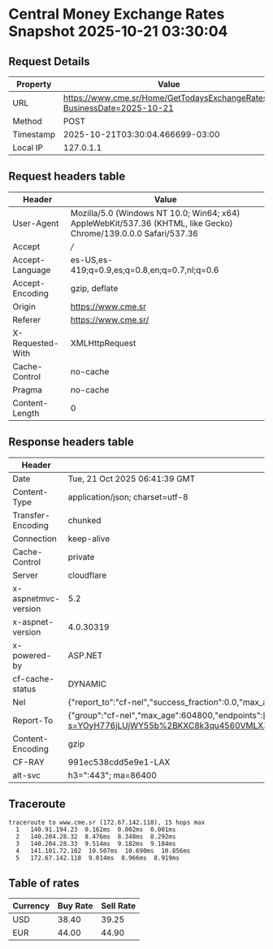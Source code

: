 # Central Money Exchange Rates Snapshot 2025-10-21 03:30:04
## Request Details

| Property | Value |
|----------|-------|
| URL | https://www.cme.sr/Home/GetTodaysExchangeRates/?BusinessDate=2025-10-21 |
| Method | POST |
| Timestamp | 2025-10-21T03:30:04.466699-03:00 |
| Local IP | 127.0.1.1 |
    
## Request headers table

| Header | Value |
|--------|-------|
| User-Agent | Mozilla/5.0 (Windows NT 10.0; Win64; x64) AppleWebKit/537.36 (KHTML, like Gecko) Chrome/139.0.0.0 Safari/537.36 |
| Accept | */* |
| Accept-Language | es-US,es-419;q=0.9,es;q=0.8,en;q=0.7,nl;q=0.6 |
| Accept-Encoding | gzip, deflate |
| Origin | https://www.cme.sr |
| Referer | https://www.cme.sr/ |
| X-Requested-With | XMLHttpRequest |
| Cache-Control | no-cache |
| Pragma | no-cache |
| Content-Length | 0 |

    
## Response headers table
| Header | Value |
|--------|-------|
| Date | Tue, 21 Oct 2025 06:41:39 GMT |
| Content-Type | application/json; charset=utf-8 |
| Transfer-Encoding | chunked |
| Connection | keep-alive |
| Cache-Control | private |
| Server | cloudflare |
| x-aspnetmvc-version | 5.2 |
| x-aspnet-version | 4.0.30319 |
| x-powered-by | ASP.NET |
| cf-cache-status | DYNAMIC |
| Nel | {"report_to":"cf-nel","success_fraction":0.0,"max_age":604800} |
| Report-To | {"group":"cf-nel","max_age":604800,"endpoints":[{"url":"https://a.nel.cloudflare.com/report/v4?s=YOyH776jLUjWY55b%2BKXC8k3qu4560VMLX3K3RPMk%2BnLte5%2BQI6DW%2BkgX4QmLKTqa6n3CXZY2C%2B8wChyKmqCEa31Ot4EoLCDnszI%3D"}]} |
| Content-Encoding | gzip |
| CF-RAY | 991ec538cdd5e9e1-LAX |
| alt-svc | h3=":443"; ma=86400 |

## Traceroute 

```
traceroute to www.cme.sr (172.67.142.118), 15 hops max
  1   140.91.194.23  0.162ms  0.002ms  0.001ms 
  2   140.204.28.32  8.476ms  8.348ms  8.292ms 
  3   140.204.28.33  9.514ms  9.182ms  9.184ms 
  4   141.101.72.102  10.507ms  10.690ms  10.856ms 
  5   172.67.142.118  9.014ms  8.966ms  8.919ms 

```


## Table of rates

| Currency | Buy Rate | Sell Rate |
|----------|----------|-----------|
| USD | 38.40 | 39.25 |
| EUR | 44.00 | 44.90 |
